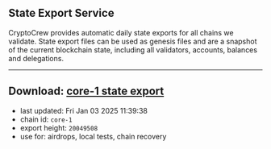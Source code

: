 ## State Export Service
CryptoCrew provides automatic daily state exports for all chains we validate. State export files can be used as genesis files and are a snapshot of the current blockchain state, including all validators, accounts, balances and delegations.

---
**Download: [core-1 state export](https://dl-eu2.ccvalidators.com/SERVICE/persistence/core-1_export_20049508.json)**
---

- last updated: Fri Jan 03 2025 11:39:38
- chain id: `core-1`
- export height: `20049508`
- use for: airdrops, local tests, chain recovery

